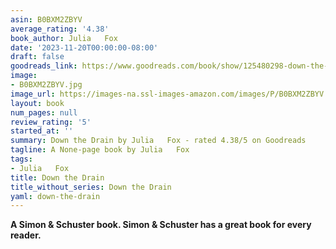 ```yaml
---
asin: B0BXM2ZBYV
average_rating: '4.38'
book_author: Julia   Fox
date: '2023-11-20T00:00:00-08:00'
draft: false
goodreads_link: https://www.goodreads.com/book/show/125480298-down-the-drain
image:
- B0BXM2ZBYV.jpg
image_url: https://images-na.ssl-images-amazon.com/images/P/B0BXM2ZBYV.01._SCLZZZZZZZ.jpg
layout: book
num_pages: null
review_rating: '5'
started_at: ''
summary: Down the Drain by Julia   Fox - rated 4.38/5 on Goodreads
tagline: A None-page book by Julia   Fox
tags:
- Julia   Fox
title: Down the Drain
title_without_series: Down the Drain
yaml: down-the-drain
---
```


<b>A Simon &amp; Schuster book. Simon &amp; Schuster has a great book for every reader. </b>